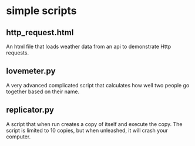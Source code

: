 # simple scripts

## http_request.html

An html file that loads weather data from an api
to demonstrate Http requests.

## lovemeter.py

A very advanced complicated script that calculates how well two people go together based on their name.

## replicator.py

A script that when run creates a copy of itself and execute the copy. The script is limited to 10 copies, but when unleashed, it will crash your computer.

